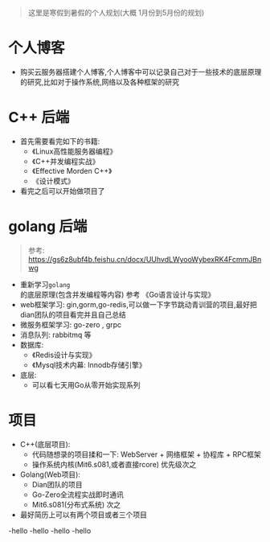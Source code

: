 > 这里是寒假到暑假的个人规划(大概 1月份到5月份的规划)
# 个人博客
- 购买云服务器搭建个人博客,个人博客中可以记录自己对于一些技术的底层原理的研究,比如对于操作系统,网络以及各种框架的研究
# C++ 后端
- 首先需要看完如下的书籍:
	- 《Linux高性能服务器编程》
	- 《C++并发编程实战》
	- 《Effective Morden C++》
	- 《设计模式》
- 看完之后可以开始做项目了
# golang 后端
> 参考: https://gs6z8ubf4b.feishu.cn/docx/UUhvdLWyooWybexRK4FcmmJBnwg
- 重新学习`golang`的底层原理(包含并发编程等内容) 参考 《Go语言设计与实现》
- web框架学习:  gin,gorm,go-redis,可以做一下字节跳动青训营的项目,最好把dian团队的项目看完并且自己总结
- 微服务框架学习: go-zero , grpc 
- 消息队列: rabbitmq 等
- 数据库:
	- 《Redis设计与实现》
	- 《Mysql技术内幕: Innodb存储引擎》
- 底层:
	- 可以看七天用Go从零开始实现系列
# 项目
- C++(底层项目):
	- 代码随想录的项目揉和一下: WebServer + 网络框架 + 协程库 + RPC框架
	- 操作系统内核(Mit6.s081,或者直接rcore) 优先级次之
- Golang(Web项目):
	- Dian团队的项目
	- Go-Zero全流程实战即时通讯
	- Mit6.s081(分布式系统) 次之
- 最好简历上可以有两个项目或者三个项目



-hello
-hello
-hello
-hello
